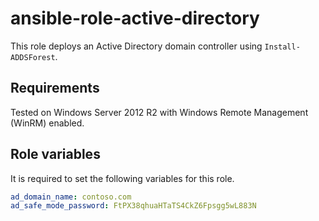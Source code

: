 # ansible-role-active-directory

This role deploys an Active Directory domain controller using `Install-ADDSForest`.

## Requirements

Tested on Windows Server 2012 R2 with Windows Remote Management (WinRM) enabled.

## Role variables

It is required to set the following variables for this role.

```yaml
ad_domain_name: contoso.com
ad_safe_mode_password: FtPX38qhuaHTaTS4CkZ6Fpsgg5wL883N
```
